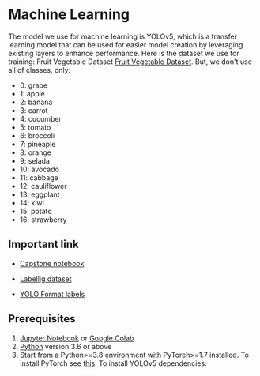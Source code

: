 # Machine Learning

The model we use for machine learning is YOLOv5, which is a transfer learning model that can be used for easier model creation by leveraging existing layers to enhance performance. Here is the dataset we use for training: Fruit Vegetable Dataset [Fruit Vegetable Dataset](https://www.kaggle.com/datasets/kritikseth/fruit-and-vegetable-image-recognition?datasetId=952827&sortBy=voteCount). But, we don't use all of classes, only:
- 0: grape
- 1: apple
- 2: banana
- 3: carrot
- 4: cucumber
- 5: tomato
- 6: broccoli
- 7: pineaple
- 8: orange
- 9: selada
- 10: avocado
- 11: cabbage
- 12: cauliflower
- 13: eggplant
- 14: kiwi
- 15: potato
- 16: strawberry

## Important link

- [Capstone notebook](https://colab.research.google.com/drive/1833wzCXwM5f0c1tSlJaB0WY2whqh5hPs?authuser=3)

- [Labellig dataset](https://drive.google.com/drive/folders/1NrOvMXUZT56A8xWUOczoUBmby_rI0UEH?usp=sharing)
- [YOLO Format labels](https://drive.google.com/drive/folders/1B1rTCfnVJkpy66FIBa41xuEoavyiXQor?usp=sharing)

## Prerequisites
1. [Jupyter Notebook](https://test-jupyter.readthedocs.io/en/latest/install.html) or [Google Colab](https://colab.research.google.com/)
3. [Python](https://www.python.org/downloads/) version 3.6 or above
4. Start from a Python>=3.8 environment with PyTorch>=1.7 installed. To install PyTorch see [this](https://pytorch.org/get-started/locally/). To install YOLOv5 dependencies:

